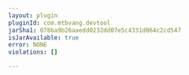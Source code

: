 ```yaml
---
layout: plugin
pluginId: com.mtbvang.devtool
jarSha1: 078ba9b26aaedd0232dd07e5c4331d064c2cd547
isJarAvailable: true
error: NONE
violations: []

---
```

